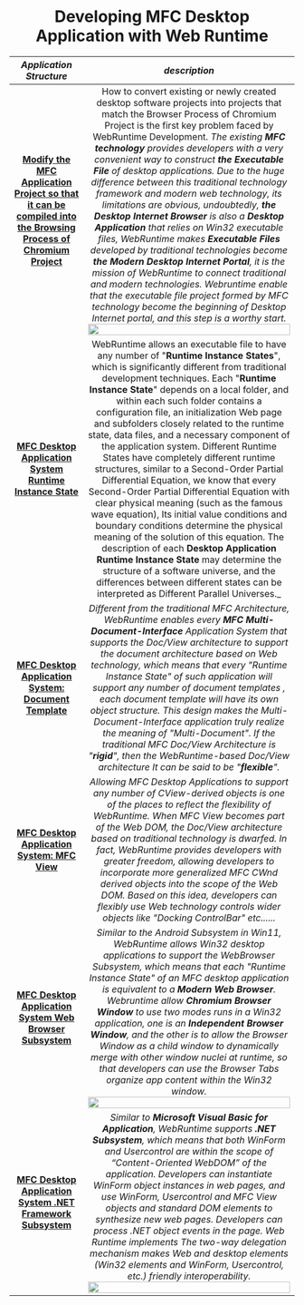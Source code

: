 <div align=center>

# Developing MFC Desktop Application with Web Runtime
</div>


<div align=center>
  
| _Application Structure_       | _description_                                                                                                    |
| -- | ---------------------------------------------------------------------------------------------------------------- |
|  <div align=center> __[Modify the MFC Application Project so that it can be compiled into the Browsing Process of Chromium Project](https://github.com/TangramDev/.github/blob/main/document/mfcexe.md)__</div> |<div align=center>How to convert existing or newly created desktop software projects into projects that match the Browser Process of Chromium Project is the first key problem faced by WebRuntime Development. _The existing __MFC technology__ provides developers with a very convenient way to construct __the Executable File__ of desktop applications. Due to the huge difference between this traditional technology framework and modern web technology, its limitations are obvious, undoubtedly, __the Desktop Internet Browser__ is also a __Desktop Application__ that relies on Win32 executable files, WebRuntime makes __Executable Files__ developed by traditional technologies become __the Modern Desktop Internet Portal__, it is the mission of WebRuntime to connect traditional and modern technologies. Webruntime enable that the executable file project formed by MFC technology become the beginning of Desktop Internet portal, and this step is a worthy start._</div> <div align=center><img src="https://user-images.githubusercontent.com/26355688/178922407-5518d8eb-a7db-4cc1-912f-0f03060fbd32.gif" width="100%"/></div>|
| <div align=center>**[__MFC Desktop Application System Runtime Instance State__](https://github.com/TangramDev/.github/blob/main/document/mfcexe.md)**</div> |<div align=center>WebRuntime allows an executable file to have any number of "__Runtime Instance States__", which is significantly different from traditional development techniques. Each "__Runtime Instance State__" depends on a local folder, and within each such folder contains a configuration file, an initialization Web page and subfolders closely related to the runtime state, data files, and a necessary component of the application system. Different Runtime States have completely different runtime structures, similar to a Second-Order Partial Differential Equation, we know that every Second-Order Partial Differential Equation with clear physical meaning (such as the famous wave equation), Its initial value conditions and boundary conditions determine the physical meaning of the solution of this equation. The description of each __Desktop Application Runtime Instance State__ may determine the structure of a software universe, and the differences between different states can be interpreted as Different Parallel Universes._</div>|  
| <div align=center>**[MFC Desktop Application System: Document Template](https://github.com/TangramDev/.github/blob/main/document/mfcexe.md)**</div> |<div align=center>_Different from the traditional MFC Architecture, WebRuntime enables every __MFC Multi-Document-Interface__ Application System that supports the Doc/View architecture to support the document architecture based on Web technology, which means that every "Runtime Instance State" of such application will support any number of document templates , each document template will have its own object structure. This design makes the Multi-Document-Interface application truly realize the meaning of "Multi-Document". If the traditional MFC Doc/View Architecture is "__rigid__", then the WebRuntime-based Doc/View architecture It can be said to be "__flexible__"._</div>| 
| <div align=center>**[MFC Desktop Application System: MFC View](https://github.com/TangramDev/.github/blob/main/document/mfcexe.md)**</div> |<div align=center>_Allowing MFC Desktop Applications to support any number of CView-derived objects is one of the places to reflect the flexibility of WebRuntime. When MFC View becomes part of the Web DOM, the Doc/View architecture based on traditional technology is dwarfed. In fact, WebRuntime provides developers with greater freedom, allowing developers to incorporate more generalized MFC CWnd derived objects into the scope of the Web DOM. Based on this idea, developers can flexibly use Web technology controls wider objects like "Docking ControlBar" etc......_</div>|
| <div align=center>**[MFC Desktop Application System Web Browser Subsystem](https://github.com/TangramDev/.github/blob/main/document/mfcexe.md)**</div> |<div align=center>_Similar to the Android Subsystem in Win11, WebRuntime allows Win32 desktop applications to support the WebBrowser Subsystem, which means that each "Runtime Instance State" of an MFC desktop application is equivalent to a __Modern Web Browser__. Webruntime allow __Chromium Browser Window__ to use two modes runs in a Win32 application, one is an __Independent Browser Window__, and the other is to allow the Browser Window as a child window to dynamically merge with other window nuclei at runtime, so that developers can use the Browser Tabs organize app content within the Win32 window._</div><div align=center id="BrowserSystem"><img src="https://user-images.githubusercontent.com/26355688/178940820-9d5201d5-5e68-451b-9422-101a5e131980.gif" width="100%"/></div>|  
| <div align=center>**[MFC Desktop Application System .NET Framework Subsystem](https://github.com/TangramDev/.github/blob/main/document/mfcexe.md)**</div> |<div align=center>_Similar to __Microsoft Visual Basic for Application__, WebRuntime supports __.NET Subsystem__, which means that both WinForm and Usercontrol are  within the scope of “Content-Oriented WebDOM” of the application. Developers can instantiate WinForm object instances in web pages, and use WinForm, Usercontrol and MFC View objects and standard DOM elements to synthesize new web pages. Developers can process .NET object events in the page. Web Runtime implements The two-way delegation mechanism makes Web and desktop elements (Win32 elements and WinForm, Usercontrol, etc.) friendly interoperability._</div><div align=center id="webpage62"><img src="https://user-images.githubusercontent.com/26355688/178939412-b4fb3a5c-8a9f-4a48-96f6-2aca73ecdbd1.png" width="100%"/></div>|  

</div>
